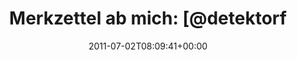---
retweeted: false
source: <a href="http://mobileways.de/gravity" rel="nofollow">Gravity</a>
entities:
  hashtags: []
  symbols: []
  user_mentions:
  - name: detektor.fm
    screen_name: detektorfm
    indices:
    - '20'
    - '31'
    id_str: '52077026'
    id: '52077026'
  urls: []
display_text_range:
- '0'
- '42'
favorite_count: '0'
id_str: '87070425913372672'
truncated: false
retweet_count: '0'
id: '87070425913372672'
created_at: Sat Jul 02 08:09:41 +0000 2011
favorited: false
full_text: 'Merkzettel ab mich: [@detektorfm](https://twitter.com/detektorfm) flattrn...'
lang: de
tags:
- pesos:twitter
date: '2011-07-02T08:09:41+00:00'
src: https://twitter.com/bascht/status/87070425913372672
original_url: https://twitter.com/bascht/status/87070425913372672
type: twitter_tweet
text: 'Merkzettel ab mich: [@detektorfm](https://twitter.com/detektorfm) flattrn...'
title: 'Merkzettel ab mich: [@detektorf'

---